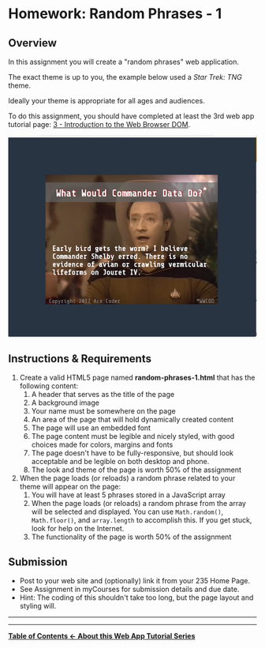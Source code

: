 # Homework: Random Phrases - 1

## Overview
In this assignment you will create a "random phrases" web application. 

The exact theme is up to you, the example below used a *Star Trek: TNG* theme.

Ideally your theme is appropriate for all ages and audiences.

To do this assignment, you should have completed at least the 3rd web app tutorial page: [3 - Introduction to the Web Browser DOM](web-apps-3.md).

![Web Page](_images/random-phrases-1-done.jpg)

## Instructions & Requirements
1. Create a valid HTML5 page named **random-phrases-1.html** that has the following content:
    1. A header that serves as the title of the page
    1. A background image
    1. Your name must be somewhere on the page
    1. An area of the page that will hold dynamically created content
    1. The page will use an embedded font
    1. The page content must be legible and nicely styled, with good choices made for colors, margins and fonts
    1. The page doesn't have to be fully-responsive, but should look acceptable and be legible on both desktop and phone.
    1. The look and theme of the page is worth 50% of the assignment
1. When the page loads (or reloads) a random phrase related to your theme will appear on the page:
    1. You will have at least 5 phrases stored in a JavaScript array
    1. When the page loads (or reloads) a random phrase from the array will be selected and displayed. You can use `Math.random()`, `Math.floor()`, and `array.length` to accomplish this. If you get stuck, look for help on the Internet.
    1. The functionality of the page is worth 50% of the assignment

## Submission
- Post to your web site and (optionally) link it from your 235 Home Page.
- See Assignment in myCourses for submission details and due date.
- Hint: The coding of this shouldn't take too long, but the page layout and styling will.

<hr><hr>

**[Table of Contents <- About this Web App Tutorial Series](web-apps-0.md)**
